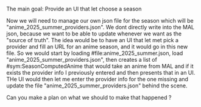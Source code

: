 The main goal:
Provide an UI that let choose a season 


Now we will need to manage our own json file for the season which will be "anime_2025_summer_providers.json". We dont directly write into the MAL json, because we want to be able to update whenever we want as the "source of truth".
The idea would be to have an UI that let met pick a provider and fill an URL for an anime season, and it would go in this new file.
So we would start by loading #file:anime_2025_summer.json, load "anime_2025_summer_providers.json", then creates a list of #sym:SeasonComputedAnime  that would take an anime from MAL and if it exists the provider info I previously entered and then presents that in an UI.
THe UI would then let me enter the provider info for the one missing and update the file "anime_2025_summer_providers.json" behind the scene.

Can you make a plan on what we should to make that happened ?